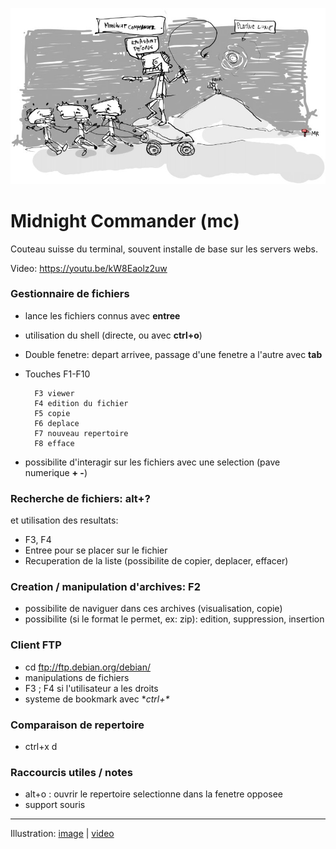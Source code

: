 [![Midnight Commander, "le commandant de minuit" (c) Google Translation.](images/2016-03-midnight-commander.jpg)](https://raw.githubusercontent.com/marteaurouge/la-gribouille-du-jour/master/2016/2016-03-22_midnight-commander.jpg)

# Midnight Commander (mc)                

Couteau suisse du terminal, souvent installe de base sur les servers webs.

Video: https://youtu.be/kW8Eaolz2uw

### Gestionnaire de fichiers

* lance les fichiers connus avec **entree**
* utilisation du shell (directe, ou avec **ctrl+o**)
* Double fenetre: depart arrivee, passage d'une fenetre a l'autre avec **tab**
* Touches F1-F10

		F3 viewer
		F4 edition du fichier
		F5 copie
		F6 deplace	
		F7 nouveau repertoire
		F8 efface

* possibilite d'interagir sur les fichiers avec une selection (pave numerique **+ -**)

### Recherche de fichiers: alt+?

et utilisation des resultats:

* F3, F4
* Entree pour se placer sur le fichier
* Recuperation de la liste (possibilite de copier, deplacer, effacer)

### Creation / manipulation d'archives: F2

* possibilite de naviguer dans ces archives (visualisation, copie)
* possibilite (si le format le permet, ex: zip): edition, suppression, insertion

### Client FTP

* cd ftp://ftp.debian.org/debian/
* manipulations de fichiers
* F3 ; F4 si l'utilisateur a les droits
* systeme de bookmark avec **ctrl+\**

### Comparaison de repertoire

* ctrl+x d

### Raccourcis utiles / notes

* alt+o : ouvrir le repertoire selectionne dans la fenetre opposee
* support souris

---
Illustration: [image](https://raw.githubusercontent.com/marteaurouge/la-gribouille-du-jour/master/2016/2016-03-22_midnight-commander.jpg) | [video](https://www.youtube.com/watch?v=rCY6hDJ3BB4)
